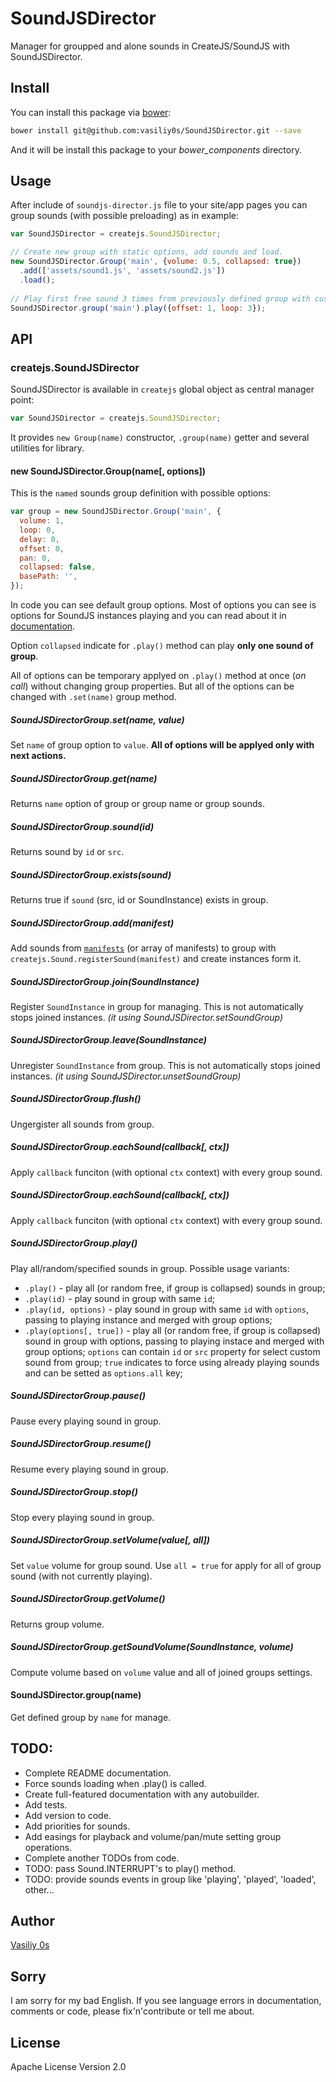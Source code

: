 SoundJSDirector
===============

Manager for groupped and alone sounds in CreateJS/SoundJS with SoundJSDirector.

## Install

You can install this package via [bower](http://bower.io/):
```sh
bower install git@github.com:vasiliy0s/SoundJSDirector.git --save
```
And it will be install this package to your *bower_components* directory.

## Usage

After include of `soundjs-director.js` file to your site/app pages you can group sounds (with possible preloading) as in example:

```js
var SoundJSDirector = createjs.SoundJSDirector;

// Create new group with static options, add sounds and load.
new SoundJSDirector.Group('main', {volume: 0.5, collapsed: true})
  .add(['assets/sound1.js', 'assets/sound2.js'])
  .load();
  
// Play first free sound 3 times from previously defined group with custom options in another part of your code.
SoundJSDirector.group('main').play({offset: 1, loop: 3});
```

## API

### createjs.SoundJSDirector
SoundJSDirector is available in `createjs` global object as central manager point:
```js
var SoundJSDirector = createjs.SoundJSDirector;
```

It provides `new Group(name)` constructor, `.group(name)` getter and several utilities for library.

#### new SoundJSDirector.Group(name[, options])
This is the `named` sounds group definition with possible options:
```js
var group = new SoundJSDirector.Group('main', {
  volume: 1,
  loop: 0,
  delay: 0,
  offset: 0,
  pan: 0,
  collapsed: false,
  basePath: '',
});
```

In code you can see default group options. Most of options you can see is options for SoundJS instances playing and you can read about it in [documentation](http://www.createjs.com/Docs/SoundJS/classes/SoundInstance.html#method_play).

Option `collapsed` indicate for `.play()` method can play __only one sound of group__.

All of options can be temporary applyed on `.play()` method at once (_on call_) without changing group properties. But all of the options can be changed with `.set(name)` group method.

##### SoundJSDirectorGroup.set(name, value)
Set `name` of group option to `value`. **All of options will be applyed only with next actions.**

##### SoundJSDirectorGroup.get(name)
Returns `name` option of group or group name or group sounds.

##### SoundJSDirectorGroup.sound(id)
Returns sound by `id` or `src`.

##### SoundJSDirectorGroup.exists(sound)
Returns true if `sound` (src, id or SoundInstance) exists in group.

##### SoundJSDirectorGroup.add(manifest)
Add sounds from [`manifests`](http://www.createjs.com/Docs/SoundJS/classes/Sound.html#method_registerManifest) (or array of manifests) to group with `createjs.Sound.registerSound(manifest)` and create instances form it.

##### SoundJSDirectorGroup.join(SoundInstance)
Register `SoundInstance` in group for managing. This is not automatically stops joined instances. _(it using SoundJSDirector.setSoundGroup)_

##### SoundJSDirectorGroup.leave(SoundInstance)
Unregister `SoundInstance` from group.  This is not automatically stops joined instances. _(it using SoundJSDirector.unsetSoundGroup)_

##### SoundJSDirectorGroup.flush()
Ungergister all sounds from group.

##### SoundJSDirectorGroup.eachSound(callback[, ctx])
Apply `callback` funciton (with optional `ctx` context) with every group sound.

##### SoundJSDirectorGroup.eachSound(callback[, ctx])
Apply `callback` funciton (with optional `ctx` context) with every group sound.

##### SoundJSDirectorGroup.play()
Play all/random/specified sounds in group. Possible usage variants:
- `.play()` - play all (or random free, if group is collapsed) sounds in group;
- `.play(id)` - play sound in group with same `id`;
- `.play(id, options)` - play sound in group with same `id` with `options`, passing to playing instance and merged with group options;
- `.play(options[, true])` - play all (or random free, if group is collapsed) sound in group with options, passing to playing instace and merged with group options; `options` can contain `id` or `src` property for select custom sound from group; `true` indicates to force using already playing sounds and can be setted as `options.all` key;

##### SoundJSDirectorGroup.pause()
Pause every playing sound in group.

##### SoundJSDirectorGroup.resume()
Resume every playing sound in group.

##### SoundJSDirectorGroup.stop()
Stop every playing sound in group.

##### SoundJSDirectorGroup.setVolume(value[, all])
Set `value` volume for group sound. Use `all = true` for apply for all of group sound (with not currently playing).

##### SoundJSDirectorGroup.getVolume()
Returns group volume.

##### SoundJSDirectorGroup.getSoundVolume(SoundInstance, volume)
Compute volume based on `volume` value and all of joined groups settings.

#### SoundJSDirector.group(name)
Get defined group by `name` for manage.

## TODO:

- Complete README documentation.
- Force sounds loading when .play() is called.
- Create full-featured documentation with any autobuilder.
- Add tests.
- Add version to code.
- Add priorities for sounds.
- Add easings for playback and volume/pan/mute setting group operations.
- Complete another TODOs from code.
- TODO: pass Sound.INTERRUPT's to play() method.
- TODO: provide sounds events in group like 'playing', 'played', 'loaded', other...

## Author

[Vasiliy 0s](http://vasiliy0s.com/)

## Sorry
I am sorry for my bad English. If you see language errors in documentation, comments or code, please fix'n'contribute or tell me about.

## License

Apache License Version 2.0

